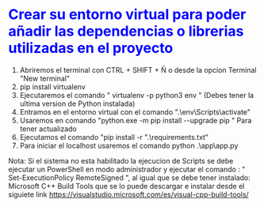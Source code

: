 <h1 style ="color:#00f"> Crear su entorno virtual para poder añadir las dependencias o librerias utilizadas en el proyecto </h1>

1. Abriremos el terminal con CTRL + SHIFT + Ñ o desde la opcion Terminal "New terminal"
2. pip install virtualenv
3. Ejecutaremos el comando " virtualenv -p python3 env " (Debes tener la ultima version de Python instalada) 
4. Entramos en el entorno virtual con el comando ".\env\Scripts\activate"
5. Usaremos en comando "python.exe -m pip install --upgrade pip " Para tener actualizado
6. Ejecutamos el comando "pip install -r ".\requirements.txt"
7. Para iniciar el localhost usaremos el comando python .\app\app.py

Nota: Si el sistema no esta habilitado la ejecucion de Scripts se debe ejecutar un PowerShell en modo administrador 
 y ejecutar el comando : " Set-ExecutionPolicy RemoteSigned ", al igual que se debe tener instalado: Microsoft C++ Build Tools que se lo puede descargar e instalar desde el siguiete link https://visualstudio.microsoft.com/es/visual-cpp-build-tools/


